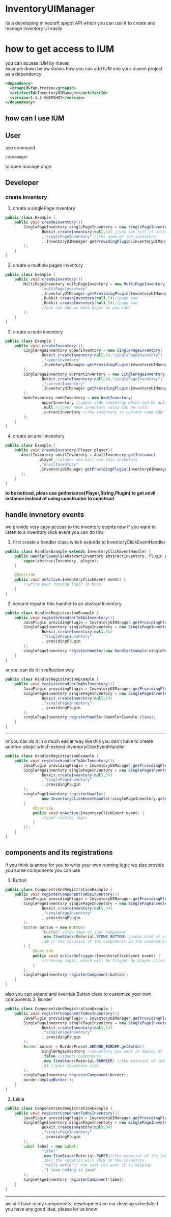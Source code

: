 # InventoryUIManager
its a developing minecraft spigot API which you can use it to create and manage inventory UI easily
# how to get access to IUM
 you can access IUM by maven<br>
 example down below shows how you can add IUM into your maven project as a dependency
```xml
<dependency>
  <groupId>fan.frozen</groupId>
  <artifactId>InventoryUIManager</artifactId>
  <version>1.1.1-SNAPSHOT</version>
</dependency>
```
## how can I use IUM
## User
use command
```text
/uimanager
```
to open manage page
## Developer
### create inventory
1. create a singlePage inventory
```java
public class Example {
    public void createInventory(){
        SinglePageInventory singlePageInventory = new SinglePageInventory(
                Bukkit.createInventory(null,54) //you can fill it with an already existed spigot inventory object
                ,"singlePageInventory" //the name of the inventory
                , InventoryUIManager.getProvidingPlugin(InventoryUIManager.class) //your own plugin object
        );
    }
}
```
2. create a multiple pages inventory
```java
public class Example {
    public void createInventory(){
        MultiPageInventory multiPageInventory = new MultiPageInventory(
                "multiPageInventory"
                ,InventoryUIManager.getProvidingPlugin(InventoryUIManager.class)
                ,Bukkit.createInventory(null,54)//page one
                ,Bukkit.createInventory(null,54)//page two
                //you can add as many pages as you want
        );
    }
}
```
3. create a node inventory
```java
public class Example {
    public void createInventory(){
        SinglePageInventory upperInventory = new SinglePageInventory(
                Bukkit.createInventory(null,54,"singlePageInventory")
                ,"upperInventory"
                ,InventoryUIManager.getProvidingPlugin(InventoryUIManager.class)
        );
        SinglePageInventory currentInventory = new SinglePageInventory(
                Bukkit.createInventory(null,54,"singlePageInventory")
                ,"currentInventory"
                ,InventoryUIManager.getProvidingPlugin(InventoryUIManager.class)
        );
        NodeInventory nodeInventory = new NodeInventory(
                upperInventory //upper node inventroy which can be null (can be any object which extend AbstractInventory)
                ,null //lower node inventory (also can be null)
                ,currentInventory //the inventory in current node CAN'T BE NULL !!!
        );
    }
}
```
4. create an anvil inventory
```java
public class Example {
    public void createInventory(Player player){
       AnvilInventory anvilInventory = AnvilInventory.getInstance(
               player //player who will use this inventory
               ,"AnvilInventory"
               ,InventoryUIManager.getProvidingPlugin(InventoryUIManager.class)
       );
    }
}
```
**to be noticed, pleas use getInstance(Player,String,Plugin) to get anvil instance instead of using constructor to construct**
## handle invnetory events
we provide very easy access to the inventory events
now if you want to listen to a inventory click event you can do this
1. first create a handler class which extends to InventoryClickEventHandler
```java
public class HandlerExample extends InventoryClickEventHandler {
    public HandlerExample(AbstractInventory abstractInventory, Plugin plugin) {
        super(abstractInventory, plugin);
    }

    @Override
    public void onActive(InventoryClickEvent event) {
        //write your running logic in here
    }
}
```
2. second register this handler to an abstractInventory
```java
public class HandlerRegistrationExample {
    public void registerHandlerToAbsInventory(){
        JavaPlugin providingPlugin = InventoryUIManager.getProvidingPlugin(InventoryUIManager.class);
        SinglePageInventory singlePageInventory = new SinglePageInventory(
                Bukkit.createInventory(null,54)
                ,"singlePageInventory"
                , providingPlugin
        );
        singlePageInventory.registerHandler(new HandlerExample(singlePageInventory,providingPlugin));
    }
}
```
or you can do it in reflection way
```java
public class HandlerRegistrationExample {
    public void registerHandlerToAbsInventory(){
        JavaPlugin providingPlugin = InventoryUIManager.getProvidingPlugin(InventoryUIManager.class);
        SinglePageInventory singlePageInventory = new SinglePageInventory(
                Bukkit.createInventory(null,54)
                ,"singlePageInventory"
                , providingPlugin
        );
        singlePageInventory.registerHandler(HandlerExample.class);
    }
}
```
***
or you can do it in a much easier way like this
you don't have to create another obejct which extend InventoryClickEventHandler
```java
public class HandlerRegistrationExample {
    public void registerHandlerToAbsInventory(){
        JavaPlugin providingPlugin = InventoryUIManager.getProvidingPlugin(InventoryUIManager.class);
        SinglePageInventory singlePageInventory = new SinglePageInventory(
                Bukkit.createInventory(null,54)
                ,"singlePageInventory"
                , providingPlugin
        );
        singlePageInventory.registerHandler(
                new InventoryClickEventHandler(singlePageInventory.getAbsInventory(),providingPlugin)
        {
            @Override
            public void onActive(InventoryClickEvent event) {
                //your running logic
            }
        });
    }
}
```
## components and its registrations
if you think is annoy for you to write your own running logic
we also provide you some components you can use
1. Button
```java
public class ComponentsAndRegistrationExample {
    public void registerComponentToAbsInventory(){
        JavaPlugin providingPlugin = InventoryUIManager.getProvidingPlugin(InventoryUIManager.class);
        SinglePageInventory singlePageInventory = new SinglePageInventory(
                Bukkit.createInventory(null,54)
                ,"singlePageInventory"
                , providingPlugin
        );
        Button button = new Button(
                "button" //the name of your component
                ,new ItemStack(Material.STONE_BUTTON) //what kind of item you want your component be in the inventory
                ,10 // the location of the components in the inventory(in original spigot inventory this number range in 0 to 53(The biggest inventory))
        ) {
            @Override
            public void activeOnTrigger(InventoryClickEvent event) {
                //running logic, which will be trigger by player click
            }
        };
        singlePageInventory.registerComponent(button);
    }
}
```
also you can extend and override Button class to customize your own components
2. Border
```java
public class ComponentsAndRegistrationExample {
    public void registerComponentToAbsInventory(){
        JavaPlugin providingPlugin = InventoryUIManager.getProvidingPlugin(InventoryUIManager.class);
        SinglePageInventory singlePageInventory = new SinglePageInventory(
                Bukkit.createInventory(null,54)
                ,"singlePageInventory"
                , providingPlugin
        );
        Border border = BorderPreset.AROUND_BORDER.getBorder(
                singlePageInventory //inventory you want it deploy at
                ,false //ignore components
                ,new ItemStack(Material.BARRIER) //the material of the border
                ,54 //your inventory size
        );        
        singlePageInventory.registerComponent(border);
        border.deployBorder();
    }
}
```
3. Lable
```java
public class ComponentsAndRegistrationExample {
    public void registerComponentToAbsInventory(){
        JavaPlugin providingPlugin = InventoryUIManager.getProvidingPlugin(InventoryUIManager.class);
        SinglePageInventory singlePageInventory = new SinglePageInventory(
                Bukkit.createInventory(null,54)
                ,"singlePageInventory"
                , providingPlugin
        );
        Label label = new Label(
                "label"
                ,new ItemStack(Material.PAPER)//the material of the label
                ,10// the location will show in the inventory
                ,"hello world"// the text you want it to display
                ,"I love coding in java"
        );
        singlePageInventory.registerComponent(label);
    }
}
```
***
we still have many components' development on our develop schedule
if you have any good idea, please let us know
